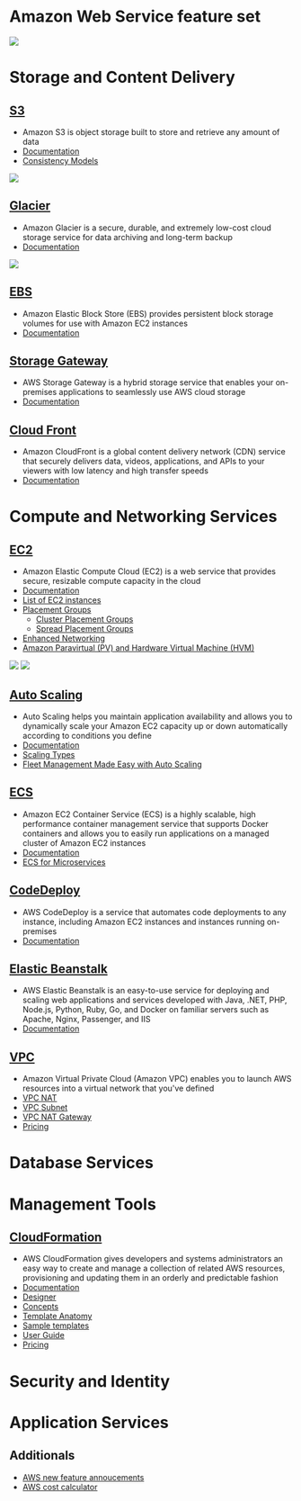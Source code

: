 # Amazon Web Service feature set

![](https://github.com/inbravo/aws-feature-set/blob/master/mind-maps/aws-all-services/aws-all-services.jpg)

# Storage and Content Delivery

## [S3](https://aws.amazon.com/s3)
-  Amazon S3 is object storage built to store and retrieve any amount of data 
-  [Documentation](https://aws.amazon.com/documentation/s3)
-  [Consistency Models](https://cloudacademy.com/blog/consistency-models-of-amazon-cloud-services)

![](https://github.com/inbravo/aws-feature-set/blob/master/mind-maps/storage-and-content-delivery/s3.jpg)

## [Glacier](https://aws.amazon.com/glacier)
-  Amazon Glacier is a secure, durable, and extremely low-cost cloud storage service for data archiving and long-term backup
-  [Documentation](https://aws.amazon.com/documentation/glacier)

![](https://github.com/inbravo/aws-feature-set/blob/master/mind-maps/storage-and-content-delivery/glacier.jpg)

## [EBS](https://aws.amazon.com/ebs)
-  Amazon Elastic Block Store (EBS) provides persistent block storage volumes for use with Amazon EC2 instances 
-  [Documentation](https://aws.amazon.com/documentation/ebs)

## [Storage Gateway](https://aws.amazon.com/storagegateway)
-  AWS Storage Gateway is a hybrid storage service that enables your on-premises applications to seamlessly use AWS cloud storage
-  [Documentation](https://aws.amazon.com/documentation/storagegateway)

## [Cloud Front](https://aws.amazon.com/cloudfront)
-  Amazon CloudFront is a global content delivery network (CDN) service that securely delivers data, videos, applications, and APIs to your viewers with low latency and high transfer speeds
-  [Documentation](https://aws.amazon.com/documentation/cloudfront)

# Compute and Networking Services

## [EC2](https://aws.amazon.com/ec2)
-  Amazon Elastic Compute Cloud (EC2) is a web service that provides secure, resizable compute capacity in the cloud
-  [Documentation](https://aws.amazon.com/documentation/ec2)
-  [List of EC2 instances](https://ec2instances.info)
-  [Placement Groups](http://docs.aws.amazon.com/AWSEC2/latest/UserGuide/placement-groups.html)
	-  [Cluster Placement Groups](http://docs.aws.amazon.com/AWSEC2/latest/UserGuide/placement-groups.html#placement-groups-cluster)
	-  [Spread Placement Groups](http://docs.aws.amazon.com/AWSEC2/latest/UserGuide/placement-groups.html#placement-groups-spread)
-  [Enhanced Networking](http://docs.aws.amazon.com/AWSEC2/latest/UserGuide/placement-groups.html)
-  [Amazon Paravirtual (PV) and Hardware Virtual Machine (HVM)](https://cloudacademy.com/blog/aws-ami-hvm-vs-pv-paravirtual-amazon)

![](https://github.com/inbravo/aws-feature-set/blob/master/mind-maps/compute-and-networking-services/ec2.jpg)
![](https://github.com/inbravo/aws-feature-set/blob/master/mind-maps/compute-and-networking-services/ec2-networking.jpg)

## [Auto Scaling](https://aws.amazon.com/autoscaling)
-  Auto Scaling helps you maintain application availability and allows you to dynamically scale your Amazon EC2 capacity up or down automatically according to conditions you define
-  [Documentation](https://aws.amazon.com/documentation/autoscaling)
-  [Scaling Types](https://aws.amazon.com/autoscaling/#application)
-  [Fleet Management Made Easy with Auto Scaling](https://aws.amazon.com/blogs/compute/fleet-management-made-easy-with-auto-scaling)

## [ECS](https://aws.amazon.com/ecs)
-  Amazon EC2 Container Service (ECS) is a highly scalable, high performance container management service that supports Docker containers and allows you to easily run applications on a managed cluster of Amazon EC2 instances
-  [Documentation](https://aws.amazon.com/documentation/ecs)
-  [ECS for Microservices](https://github.com/awslabs/ecs-refarch-cloudformation)

## [CodeDeploy](https://aws.amazon.com/codedeploy)
-  AWS CodeDeploy is a service that automates code deployments to any instance, including Amazon EC2 instances and instances running on-premises
-  [Documentation](https://aws.amazon.com/documentation/codedeploy)

## [Elastic Beanstalk](https://aws.amazon.com/elasticbeanstalk)
-  AWS Elastic Beanstalk is an easy-to-use service for deploying and scaling web applications and services developed with Java, .NET, PHP, Node.js, Python, Ruby, Go, and Docker on familiar servers such as Apache, Nginx, Passenger, and IIS
-  [Documentation](https://aws.amazon.com/documentation/elasticbeanstalk)

## [VPC](http://docs.aws.amazon.com/AmazonVPC/latest/UserGuide/VPC_Introduction.html)
-  Amazon Virtual Private Cloud (Amazon VPC) enables you to launch AWS resources into a virtual network that you've defined
-  [VPC NAT](http://docs.aws.amazon.com/AmazonVPC/latest/UserGuide/vpc-nat.html)
-  [VPC Subnet](http://docs.aws.amazon.com/AmazonVPC/latest/UserGuide/VPC_Subnets.html)
-  [VPC NAT Gateway](http://docs.aws.amazon.com/AmazonVPC/latest/UserGuide/vpc-nat-gateway.html)
-  [Pricing](https://aws.amazon.com/vpc/pricing)

# Database Services

# Management Tools

## [CloudFormation](https://aws.amazon.com/cloudformation)
-  AWS CloudFormation gives developers and systems administrators an easy way to create and manage a collection of related AWS resources, provisioning and updating them in an orderly and predictable fashion
-  [Documentation](https://aws.amazon.com/documentation/cloudformation)
-  [Designer](https://aws.amazon.com/cloudformation/details/#designer)
-  [Concepts](http://docs.aws.amazon.com/AWSCloudFormation/latest/UserGuide/cfn-whatis-concepts.html)
-  [Template Anatomy](http://docs.aws.amazon.com/AWSCloudFormation/latest/UserGuide/template-anatomy.html)
-  [Sample templates](http://docs.aws.amazon.com/AWSCloudFormation/latest/UserGuide/cfn-sample-templates.html)
-  [User Guide](http://docs.aws.amazon.com/AWSCloudFormation/latest/UserGuide/Welcome.html)
-  [Pricing](https://aws.amazon.com/cloudformation/pricing)

# Security and Identity

# Application Services

## Additionals

- [AWS new feature annoucements](https://aws.amazon.com/new/reinvent)
- [AWS cost calculator](https://calculator.s3.amazonaws.com/index.html)